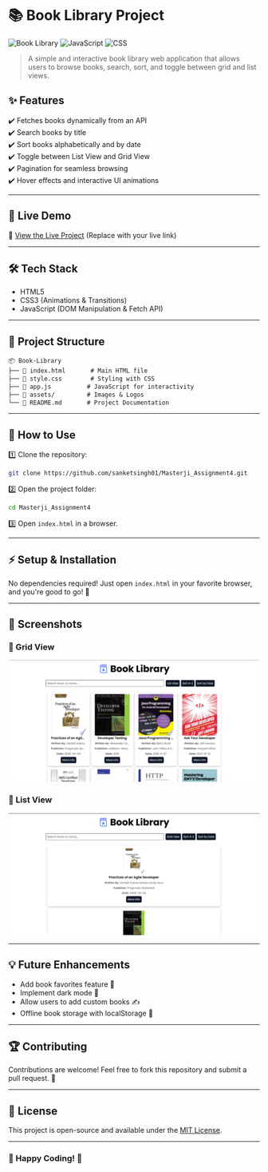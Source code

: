 # 📚 Book Library Project

![Book Library](https://img.shields.io/badge/Book-Library-blueviolet?style=for-the-badge) ![JavaScript](https://img.shields.io/badge/Made%20With-JavaScript-yellow?style=for-the-badge) ![CSS](https://img.shields.io/badge/Styled%20With-CSS-blue?style=for-the-badge)

> A simple and interactive book library web application that allows users to browse books, search, sort, and toggle between grid and list views.

## ✨ Features

✔️ Fetches books dynamically from an API  
✔️ Search books by title  
✔️ Sort books alphabetically and by date  
✔️ Toggle between List View and Grid View  
✔️ Pagination for seamless browsing  
✔️ Hover effects and interactive UI animations

---

## 🚀 Live Demo

🔗 [View the Live Project](#) (Replace with your live link)

---

## 🛠️ Tech Stack

- HTML5
- CSS3 (Animations & Transitions)
- JavaScript (DOM Manipulation & Fetch API)

---

## 📂 Project Structure

```
📦 Book-Library
├── 📜 index.html       # Main HTML file
├── 🎨 style.css        # Styling with CSS
├── 🚀 app.js          # JavaScript for interactivity
├── 📂 assets/         # Images & Logos
└── 📜 README.md       # Project Documentation
```

---

## 📖 How to Use

1️⃣ Clone the repository:

```bash
git clone https://github.com/sanketsingh01/Masterji_Assignment4.git
```

2️⃣ Open the project folder:

```bash
cd Masterji_Assignment4
```

3️⃣ Open `index.html` in a browser.

---

## ⚡ Setup & Installation

No dependencies required! Just open `index.html` in your favorite browser, and you're good to go! 🚀

---

## 🎨 Screenshots

### 📌 Grid View

![Grid View](./assets/grid-view.png)

### 📌 List View

![List View](./assets/list-view.png)

---

## 💡 Future Enhancements

- Add book favorites feature 📌
- Implement dark mode 🌙
- Allow users to add custom books ✍️
- Offline book storage with localStorage 💾

---

## 🏆 Contributing

Contributions are welcome! Feel free to fork this repository and submit a pull request. 🙌

---

## 📄 License

This project is open-source and available under the [MIT License](LICENSE).

---

### 🎯 Happy Coding! 🚀

